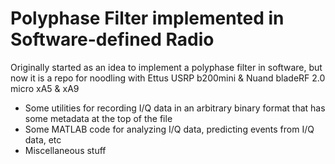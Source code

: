 # Polyphase Filter implemented in Software-defined Radio
Originally started as an idea to implement a polyphase filter in software, but now it is a repo for noodling with Ettus USRP b200mini & Nuand bladeRF 2.0 micro xA5 & xA9
- Some utilities for recording I/Q data in an arbitrary binary format that has some metadata at the top of the file
- Some MATLAB code for analyzing I/Q data, predicting events from I/Q data, etc
- Miscellaneous stuff
